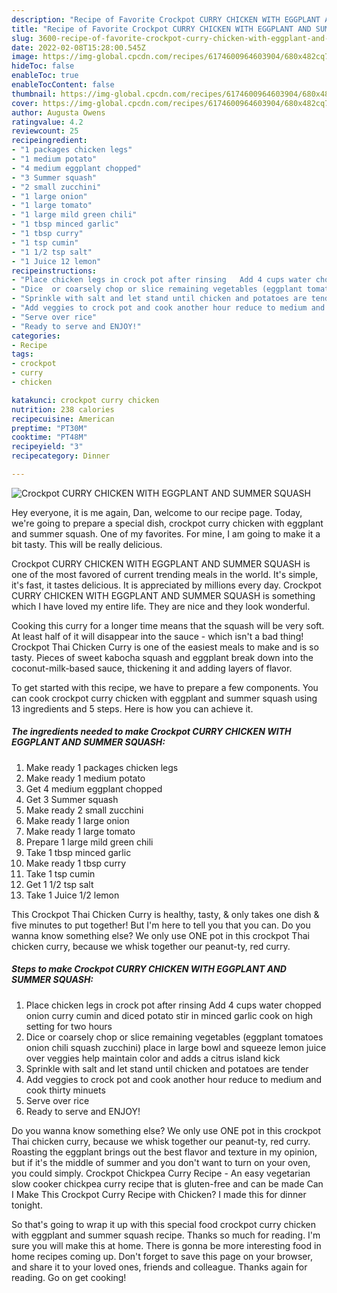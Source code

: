 ```yaml
---
description: "Recipe of Favorite Crockpot CURRY CHICKEN WITH EGGPLANT AND SUMMER SQUASH"
title: "Recipe of Favorite Crockpot CURRY CHICKEN WITH EGGPLANT AND SUMMER SQUASH"
slug: 3600-recipe-of-favorite-crockpot-curry-chicken-with-eggplant-and-summer-squash
date: 2022-02-08T15:28:00.545Z
image: https://img-global.cpcdn.com/recipes/6174600964603904/680x482cq70/crockpot-curry-chicken-with-eggplant-and-summer-squash-recipe-main-photo.jpg
hideToc: false
enableToc: true
enableTocContent: false
thumbnail: https://img-global.cpcdn.com/recipes/6174600964603904/680x482cq70/crockpot-curry-chicken-with-eggplant-and-summer-squash-recipe-main-photo.jpg
cover: https://img-global.cpcdn.com/recipes/6174600964603904/680x482cq70/crockpot-curry-chicken-with-eggplant-and-summer-squash-recipe-main-photo.jpg
author: Augusta Owens
ratingvalue: 4.2
reviewcount: 25
recipeingredient:
- "1 packages chicken legs"
- "1 medium potato"
- "4 medium eggplant chopped"
- "3 Summer squash"
- "2 small zucchini"
- "1 large onion"
- "1 large tomato"
- "1 large mild green chili"
- "1 tbsp minced garlic"
- "1 tbsp curry"
- "1 tsp cumin"
- "1 1/2 tsp salt"
- "1 Juice 12 lemon"
recipeinstructions:
- "Place chicken legs in crock pot after rinsing   Add 4 cups water chopped onion curry cumin and diced potato stir in minced garlic cook on high setting for two hours"
- "Dice  or coarsely chop or slice remaining vegetables (eggplant tomatoes onion chili squash zucchini) place in large bowl and squeeze lemon juice over  veggies help maintain color and adds a citrus island kick"
- "Sprinkle with salt and let stand until chicken and potatoes are tender"
- "Add veggies to crock pot and cook another hour reduce to medium and cook thirty minuets"
- "Serve over rice"
- "Ready to serve and ENJOY!"
categories:
- Recipe
tags:
- crockpot
- curry
- chicken

katakunci: crockpot curry chicken 
nutrition: 238 calories
recipecuisine: American
preptime: "PT30M"
cooktime: "PT48M"
recipeyield: "3"
recipecategory: Dinner

---
```



![Crockpot CURRY CHICKEN WITH EGGPLANT AND SUMMER SQUASH](https://img-global.cpcdn.com/recipes/6174600964603904/680x482cq70/crockpot-curry-chicken-with-eggplant-and-summer-squash-recipe-main-photo.jpg)

Hey everyone, it is me again, Dan, welcome to our recipe page. Today, we're going to prepare a special dish, crockpot curry chicken with eggplant and summer squash. One of my favorites. For mine, I am going to make it a bit tasty. This will be really delicious.

Crockpot CURRY CHICKEN WITH EGGPLANT AND SUMMER SQUASH is one of the most favored of current trending meals in the world. It's simple, it's fast, it tastes delicious. It is appreciated by millions every day. Crockpot CURRY CHICKEN WITH EGGPLANT AND SUMMER SQUASH is something which I have loved my entire life. They are nice and they look wonderful.

Cooking this curry for a longer time means that the squash will be very soft. At least half of it will disappear into the sauce - which isn&#39;t a bad thing! Crockpot Thai Chicken Curry is one of the easiest meals to make and is so tasty. Pieces of sweet kabocha squash and eggplant break down into the coconut-milk-based sauce, thickening it and adding layers of flavor.


To get started with this recipe, we have to prepare a few components. You can cook crockpot curry chicken with eggplant and summer squash using 13 ingredients and 5 steps. Here is how you can achieve it.

<!--inarticleads1-->

##### The ingredients needed to make Crockpot CURRY CHICKEN WITH EGGPLANT AND SUMMER SQUASH:

1. Make ready 1 packages chicken legs
1. Make ready 1 medium potato
1. Get 4 medium eggplant chopped
1. Get 3 Summer squash
1. Make ready 2 small zucchini
1. Make ready 1 large onion
1. Make ready 1 large tomato
1. Prepare 1 large mild green chili
1. Take 1 tbsp minced garlic
1. Make ready 1 tbsp curry
1. Take 1 tsp cumin
1. Get 1 1/2 tsp salt
1. Take 1 Juice 1/2 lemon


This Crockpot Thai Chicken Curry is healthy, tasty, &amp; only takes one dish &amp; five minutes to put together! But I&#39;m here to tell you that you can. Do you wanna know something else? We only use ONE pot in this crockpot Thai chicken curry, because we whisk together our peanut-ty, red curry. 

<!--inarticleads2-->

##### Steps to make Crockpot CURRY CHICKEN WITH EGGPLANT AND SUMMER SQUASH:

1. Place chicken legs in crock pot after rinsing   Add 4 cups water chopped onion curry cumin and diced potato stir in minced garlic cook on high setting for two hours
1. Dice  or coarsely chop or slice remaining vegetables (eggplant tomatoes onion chili squash zucchini) place in large bowl and squeeze lemon juice over  veggies help maintain color and adds a citrus island kick
1. Sprinkle with salt and let stand until chicken and potatoes are tender
1. Add veggies to crock pot and cook another hour reduce to medium and cook thirty minuets
1. Serve over rice
1. Ready to serve and ENJOY!

Do you wanna know something else? We only use ONE pot in this crockpot Thai chicken curry, because we whisk together our peanut-ty, red curry. Roasting the eggplant brings out the best flavor and texture in my opinion, but if it&#39;s the middle of summer and you don&#39;t want to turn on your oven, you could simply. Crockpot Chickpea Curry Recipe - An easy vegetarian slow cooker chickpea curry recipe that is gluten-free and can be made Can I Make This Crockpot Curry Recipe with Chicken? I made this for dinner tonight. 

So that's going to wrap it up with this special food crockpot curry chicken with eggplant and summer squash recipe. Thanks so much for reading. I'm sure you will make this at home. There is gonna be more interesting food in home recipes coming up. Don't forget to save this page on your browser, and share it to your loved ones, friends and colleague. Thanks again for reading. Go on get cooking!

